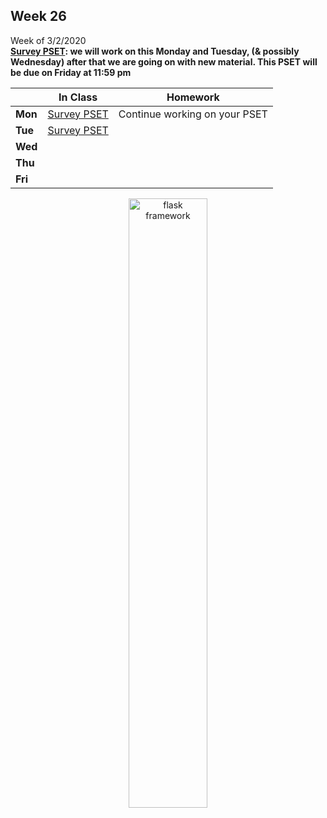 <meta http-equiv="refresh" content="300"/>

## Week 26  
Week of 3/2/2020  
**[Survey PSET](https://docs.cs50.net/2019/ap/problems/survey/survey.html): we will work on this Monday and Tuesday, (& possibly Wednesday) after that we are going on with new material. This PSET will be due on Friday at 11:59 pm**  

  |       |In Class               |Homework   |
  |-------|---------              |---------  |
  |**Mon**|[Survey PSET](https://docs.cs50.net/2019/ap/problems/survey/survey.html)|Continue working on your PSET|
  |**Tue**|[Survey PSET](https://docs.cs50.net/2019/ap/problems/survey/survey.html) | |
  |**Wed**| | |
  |**Thu**| | |
  |**Fri**| | |

<div style="text-align:center">
<img src="https://hackernoon.com/hn-images/1*fD3qqMWNyfJ85XST9c1H2g.png" alt="flask framework" width="50%">

</div>
